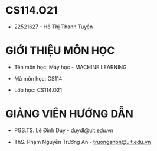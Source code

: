 # CS114.O21

- 22521627 - Hồ Thị Thanh Tuyền

# GIỚI THIỆU MÔN HỌC

- Tên môn học: Máy học - MACHINE LEARNING

- Mã môn học: CS114

- Lớp học: CS114.O21

# GIẢNG VIÊN HƯỚNG DẪN

- PGS.TS. Lê Đình Duy - duydl@uit.edu.vn

- ThS. Phạm Nguyễn Trường An - truonganpn@uit.edu.vn

